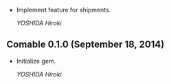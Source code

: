 *   Implement feature for shipments.

    *YOSHIDA Hiroki*


## Comable 0.1.0 (September 18, 2014) ##

*   Initialize gem.

    *YOSHIDA Hiroki*
